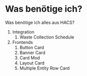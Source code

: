 # Was benötige ich?



Was benötige ich alles aus HACS?

1. Integration
   1. Waste Collection Schedule
2. Frontends
   1. Button Card
   2. Banner Card
   3. Card Mod
   4. Layout Card
   5. Multiple Entity Row Card

